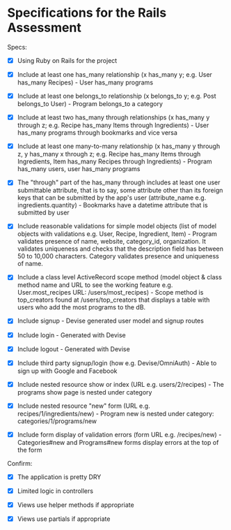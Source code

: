 # Specifications for the Rails Assessment

Specs:
- [x] Using Ruby on Rails for the project

- [x] Include at least one has_many relationship (x has_many y; e.g. User has_many Recipes) - User has_many programs

- [x] Include at least one belongs_to relationship (x belongs_to y; e.g. Post belongs_to User) - Program belongs_to a category

- [x] Include at least two has_many through relationships (x has_many y through z; e.g. Recipe has_many Items through Ingredients) - User has_many programs through bookmarks and vice versa

- [x] Include at least one many-to-many relationship (x has_many y through z, y has_many x through z; e.g. Recipe has_many Items through Ingredients, Item has_many Recipes through Ingredients) - Program has_many users, user has_many programs

- [x] The "through" part of the has_many through includes at least one user submittable attribute, that is to say, some attribute other than its foreign keys that can be submitted by the app's user (attribute_name e.g. ingredients.quantity) - Bookmarks have a datetime attribute that is submitted by user

- [x] Include reasonable validations for simple model objects (list of model objects with validations e.g. User, Recipe, Ingredient, Item) - Program validates presence of name, website, category_id, organization. It validates uniqueness and checks that the description field has between 50 to 10,000 characters. Category validates presence and uniqueness of name. 

- [x] Include a class level ActiveRecord scope method (model object & class method name and URL to see the working feature e.g. User.most_recipes URL: /users/most_recipes) - Scope method is top_creators found at /users/top_creators that displays a table with users who add the most programs to the dB.

- [x] Include signup - Devise generated user model and signup routes
- [x] Include login - Generated with Devise
- [x] Include logout - Generated with Devise
- [x] Include third party signup/login (how e.g. Devise/OmniAuth) - Able to sign up with Google and Facebook

- [x] Include nested resource show or index (URL e.g. users/2/recipes) - The programs show page is nested under category
- [x] Include nested resource "new" form (URL e.g. recipes/1/ingredients/new) - Program new is nested under category: categories/1/programs/new
- [x] Include form display of validation errors (form URL e.g. /recipes/new) - Categories#new and Programs#new forms display errors at the top of the form

Confirm:
- [x] The application is pretty DRY
- [x] Limited logic in controllers
- [x] Views use helper methods if appropriate
- [x] Views use partials if appropriate

